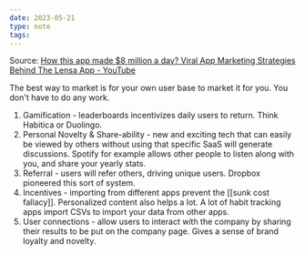 ```yaml
---
date: 2023-05-21
type: note
tags: 
---
```


Source: [How this app made $8 million a day? Viral App Marketing Strategies Behind The Lensa App - YouTube](https://www.youtube.com/watch?v=x42V2Omwu9o)

The best way to market is for your own user base to market it for you. You don't have to do any work.

1. Gamification - leaderboards incentivizes daily users to return. Think Habitica or Duolingo.
2. Personal Novelty & Share-ability - new and exciting tech that can easily be viewed by others without using that specific SaaS will generate discussions. Spotify for example allows other people to listen along with you, and share your yearly stats.
3. Referral - users will refer others, driving unique users. Dropbox pioneered this sort of system.
4. Incentives - importing from different apps prevent the [[sunk cost fallacy]]. Personalized content also helps a lot. A lot of habit tracking apps import CSVs to import your data from other apps.
5. User connections - allow users to interact with the company by sharing their results to be put on the company page. Gives a sense of brand loyalty and novelty.